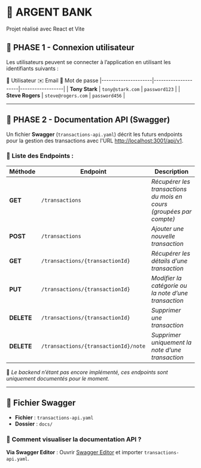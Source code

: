 # 🏦 ARGENT BANK

Projet réalisé avec React et Vite

## 🔑 PHASE 1 - Connexion utilisateur

Les utilisateurs peuvent se connecter à l’application en utilisant les identifiants suivants :

  👤 Utilisateur          ✉️ Email           🔑 Mot de passe
|---------------------|---------------------|------------------|
| **Tony Stark**      | `tony@stark.com`    | `password123`    |
| **Steve Rogers**    | `steve@rogers.com`  | `password456`    |

---

## 📑 PHASE 2 - Documentation API (Swagger)

Un fichier **Swagger** (`transactions-api.yaml`) décrit les futurs endpoints pour la gestion des transactions avec l'URL <http://localhost:3001/api/v1>.

### 🚀 **Liste des Endpoints :**

| Méthode | Endpoint        | Description                                                              |
|---------|-----------------|--------------------------------------------------------------------------|
| **GET** | `/transactions` | *Récupérer les transactions du mois en cours (groupées par compte)*      |
| **POST**| `/transactions` | *Ajouter une nouvelle transaction*                                       |
| **GET** | `/transactions/{transactionId}` | *Récupérer les détails d’une transaction*                |
| **PUT** | `/transactions/{transactionId}` | *Modifier la catégorie ou la note d’une transaction*     |
| **DELETE**| `/transactions/{transactionId}` | *Supprimer une transaction*                            |
| **DELETE**| `/transactions/{transactionId}/note` | *Supprimer uniquement la note d’une transaction*  |

📌 *Le backend n’étant pas encore implémenté, ces endpoints sont uniquement documentés pour le moment.*

---

## 📂 **Fichier Swagger**

- **Fichier** : `transactions-api.yaml`
- **Dossier** : `docs/`

### 📌 **Comment visualiser la documentation API ?**

**Via Swagger Editor** : Ouvrir [Swagger Editor](https://editor.swagger.io/) et importer `transactions-api.yaml`.
